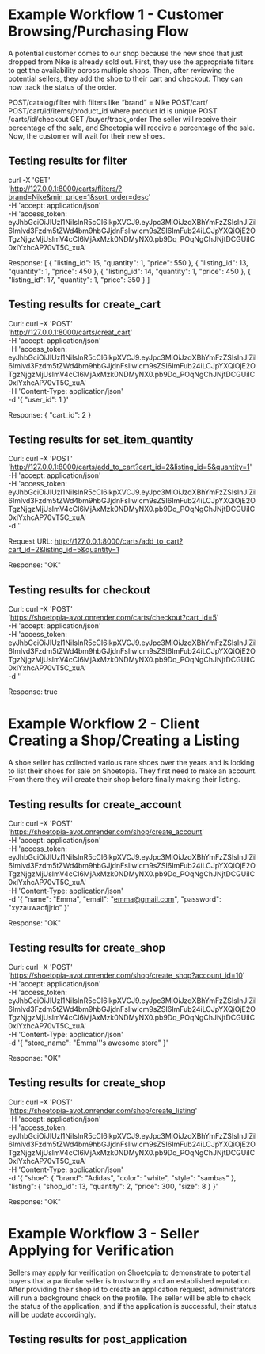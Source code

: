 
# Example Workflow 1 - Customer Browsing/Purchasing Flow
A potential customer comes to our shop because the new shoe that just dropped from Nike is already sold out. First, they use the appropriate filters to get the availability across multiple shops. Then, after reviewing the potential sellers, they add the shoe to their cart and checkout. They can now track the status of the order.

POST/catalog/filter with filters like “brand” = Nike
POST/cart/
POST/cart/id/items/product_id where product id is unique
POST /carts/id/checkout
GET /buyer/track_order
The seller will receive their percentage of the sale, and Shoetopia will receive a percentage of the sale. Now, the customer will wait for their new shoes.
## Testing results for filter

curl -X 'GET' \
  'http://127.0.0.1:8000/carts/fliters/?brand=Nike&min_price=1&sort_order=desc' \
  -H 'accept: application/json' \
  -H 'access_token: eyJhbGciOiJIUzI1NiIsInR5cCI6IkpXVCJ9.eyJpc3MiOiJzdXBhYmFzZSIsInJlZiI6Imlvd3Fzdm5tZWd4bm9hbGJjdnFsIiwicm9sZSI6ImFub24iLCJpYXQiOjE2OTgzNjgzMjUsImV4cCI6MjAxMzk0NDMyNX0.pb9Dq_POqNgChJNjtDCGUiIC0xlYxhcAP70vT5C_xuA'

Response:
  [
    {
      "listing_id": 15,
      "quantity": 1,
      "price": 550
    },
    {
      "listing_id": 13,
      "quantity": 1,
      "price": 450
    },
    {
      "listing_id": 14,
      "quantity": 1,
      "price": 450
    },
    {
      "listing_id": 17,
      "quantity": 1,
      "price": 350
    }
  ]

## Testing results for create_cart

Curl: curl -X 'POST' \
  'http://127.0.0.1:8000/carts/creat_cart' \
  -H 'accept: application/json' \
  -H 'access_token: eyJhbGciOiJIUzI1NiIsInR5cCI6IkpXVCJ9.eyJpc3MiOiJzdXBhYmFzZSIsInJlZiI6Imlvd3Fzdm5tZWd4bm9hbGJjdnFsIiwicm9sZSI6ImFub24iLCJpYXQiOjE2OTgzNjgzMjUsImV4cCI6MjAxMzk0NDMyNX0.pb9Dq_POqNgChJNjtDCGUiIC0xlYxhcAP70vT5C_xuA' \
  -H 'Content-Type: application/json' \
  -d '{
  "user_id": 1
}'

Response: {
  "cart_id": 2
}

## Testing results for set_item_quantity

Curl: curl -X 'POST' \
  'http://127.0.0.1:8000/carts/add_to_cart?cart_id=2&listing_id=5&quantity=1' \
  -H 'accept: application/json' \
  -H 'access_token: eyJhbGciOiJIUzI1NiIsInR5cCI6IkpXVCJ9.eyJpc3MiOiJzdXBhYmFzZSIsInJlZiI6Imlvd3Fzdm5tZWd4bm9hbGJjdnFsIiwicm9sZSI6ImFub24iLCJpYXQiOjE2OTgzNjgzMjUsImV4cCI6MjAxMzk0NDMyNX0.pb9Dq_POqNgChJNjtDCGUiIC0xlYxhcAP70vT5C_xuA' \
  -d ''

   Request URL: http://127.0.0.1:8000/carts/add_to_cart?cart_id=2&listing_id=5&quantity=1

Response: "OK"

## Testing results for checkout

Curl: curl -X 'POST' \
  'https://shoetopia-avot.onrender.com/carts/checkout?cart_id=5' \
  -H 'accept: application/json' \
  -H 'access_token: eyJhbGciOiJIUzI1NiIsInR5cCI6IkpXVCJ9.eyJpc3MiOiJzdXBhYmFzZSIsInJlZiI6Imlvd3Fzdm5tZWd4bm9hbGJjdnFsIiwicm9sZSI6ImFub24iLCJpYXQiOjE2OTgzNjgzMjUsImV4cCI6MjAxMzk0NDMyNX0.pb9Dq_POqNgChJNjtDCGUiIC0xlYxhcAP70vT5C_xuA' \
  -d ''

Response: true

# Example Workflow 2 - Client Creating a Shop/Creating a Listing
A shoe seller has collected various rare shoes over the years and is looking to list their shoes for sale on Shoetopia. They first need to make an account. From there they will create their shop before finally making their listing.

## Testing results for create_account
Curl: curl -X 'POST' \
  'https://shoetopia-avot.onrender.com/shop/create_account' \
  -H 'accept: application/json' \
  -H 'access_token: eyJhbGciOiJIUzI1NiIsInR5cCI6IkpXVCJ9.eyJpc3MiOiJzdXBhYmFzZSIsInJlZiI6Imlvd3Fzdm5tZWd4bm9hbGJjdnFsIiwicm9sZSI6ImFub24iLCJpYXQiOjE2OTgzNjgzMjUsImV4cCI6MjAxMzk0NDMyNX0.pb9Dq_POqNgChJNjtDCGUiIC0xlYxhcAP70vT5C_xuA' \
  -H 'Content-Type: application/json' \
  -d '{
  "name": "Emma",
  "email": "emma@gmail.com",
  "password": "xyzauwaofjjrio"
}'

Response: "OK"

## Testing results for create_shop

Curl: curl -X 'POST' \
  'https://shoetopia-avot.onrender.com/shop/create_shop?account_id=10' \
  -H 'accept: application/json' \
  -H 'access_token: eyJhbGciOiJIUzI1NiIsInR5cCI6IkpXVCJ9.eyJpc3MiOiJzdXBhYmFzZSIsInJlZiI6Imlvd3Fzdm5tZWd4bm9hbGJjdnFsIiwicm9sZSI6ImFub24iLCJpYXQiOjE2OTgzNjgzMjUsImV4cCI6MjAxMzk0NDMyNX0.pb9Dq_POqNgChJNjtDCGUiIC0xlYxhcAP70vT5C_xuA' \
  -H 'Content-Type: application/json' \
  -d '{
  "store_name": "Emma'\''s awesome store"
}'

Response: "OK"

## Testing results for create_shop

Curl: curl -X 'POST' \
  'https://shoetopia-avot.onrender.com/shop/create_listing' \
  -H 'accept: application/json' \
  -H 'access_token: eyJhbGciOiJIUzI1NiIsInR5cCI6IkpXVCJ9.eyJpc3MiOiJzdXBhYmFzZSIsInJlZiI6Imlvd3Fzdm5tZWd4bm9hbGJjdnFsIiwicm9sZSI6ImFub24iLCJpYXQiOjE2OTgzNjgzMjUsImV4cCI6MjAxMzk0NDMyNX0.pb9Dq_POqNgChJNjtDCGUiIC0xlYxhcAP70vT5C_xuA' \
  -H 'Content-Type: application/json' \
  -d '{
  "shoe": {
    "brand": "Adidas",
    "color": "white",
    "style": "sambas"
  },
  "listing": {
    "shop_id": 13,
    "quantity": 2,
    "price": 300,
    "size": 8
  }
}'

Response: "OK"

# Example Workflow 3 - Seller Applying for Verification
Sellers may apply for verification on Shoetopia to demonstrate to potential buyers that a particular seller is trustworthy and an established reputation. After providing their shop id to create an application request, administrators will run a background check on the profile. The seller will be able to check the status of the application, and if the application is successful, their status will be update accordingly.

## Testing results for post_application